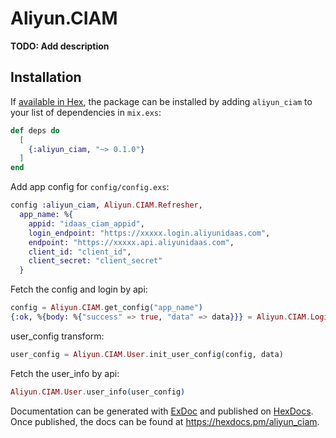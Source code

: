 # Aliyun.CIAM

**TODO: Add description**

## Installation

If [available in Hex](https://hex.pm/docs/publish), the package can be installed
by adding `aliyun_ciam` to your list of dependencies in `mix.exs`:

```elixir
def deps do
  [
    {:aliyun_ciam, "~> 0.1.0"}
  ]
end
```

Add app config for `config/config.exs`:

```elixir
config :aliyun_ciam, Aliyun.CIAM.Refresher,
  app_name: %{
    appid: "idaas_ciam_appid",
    login_endpoint: "https://xxxxx.login.aliyunidaas.com",
    endpoint: "https://xxxxx.api.aliyunidaas.com",
    client_id: "client_id",
    client_secret: "client_secret"
  }
```

Fetch the config and login by api:

```elixir
config = Aliyun.CIAM.get_config("app_name")
{:ok, %{body: %{"success" => true, "data" => data}}} = Aliyun.CIAM.Login.login_by_pwd(config, "username", "password")
```

user_config transform:

```elixir
user_config = Aliyun.CIAM.User.init_user_config(config, data)
```

Fetch the user_info by api:

```elixir
Aliyun.CIAM.User.user_info(user_config)
```

Documentation can be generated with [ExDoc](https://github.com/elixir-lang/ex_doc)
and published on [HexDocs](https://hexdocs.pm). Once published, the docs can
be found at <https://hexdocs.pm/aliyun_ciam>.

